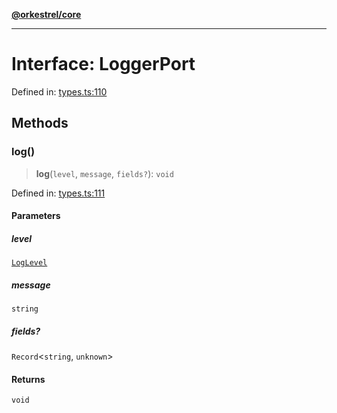 [**@orkestrel/core**](../index.md)

***

# Interface: LoggerPort

Defined in: [types.ts:110](https://github.com/orkestrel/core/blob/4aab0d299da5f30a0c75f3eda95d1b02f821688d/src/types.ts#L110)

## Methods

### log()

> **log**(`level`, `message`, `fields?`): `void`

Defined in: [types.ts:111](https://github.com/orkestrel/core/blob/4aab0d299da5f30a0c75f3eda95d1b02f821688d/src/types.ts#L111)

#### Parameters

##### level

[`LogLevel`](../type-aliases/LogLevel.md)

##### message

`string`

##### fields?

`Record`\<`string`, `unknown`\>

#### Returns

`void`
